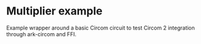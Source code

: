 # Multiplier example

Example wrapper around a basic Circom circuit to test Circom 2 integration
through ark-circom and FFI.
